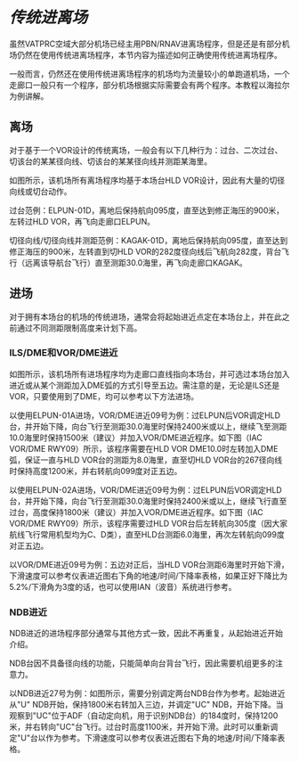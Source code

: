 # ***传统进离场***

虽然VATPRC空域大部分机场已经主用PBN/RNAV进离场程序，但是还是有部分机场仍然在使用传统进离场程序，本节内容为描述如何正确使用传统进离场程序。  

一般而言，仍然还在使用传统进离场程序的机场均为流量较小的单跑道机场，一个走廊口一般只有一个程序，部分机场根据实际需要会有两个程序。本教程以海拉尔为例讲解。

## 离场
对于基于一个VOR设计的传统离场，一般会有以下几种行为：过台、二次过台、切该台的某某径向线、切该台的某某径向线并测距某海里。

如图所示，该机场所有离场程序均基于本场台HLD VOR设计，因此有大量的切径向线或切台动作。

过台范例：ELPUN-01D，离地后保持航向095度，直至达到修正海压的900米，左转过HLD VOR，再飞向走廊口ELPUN。

切径向线/切径向线并测距范例：KAGAK-01D，离地后保持航向095度，直至达到修正海压的900米，左转直到切HLD VOR的282度径向线后飞航向282度，背台飞行（远离该导航台飞行）直至测距30.0海里，再飞向走廊口KAGAK。

## 进场
对于拥有本场台的机场的传统进场，通常会将起始进近点定在本场台上，并在此之前通过不同测距限制高度来计划下高。

### ILS/DME和VOR/DME进近
如图所示，该机场所有进场程序均为走廊口直线指向本场台，并可选过本场台加入进近或从某个测距加入DME弧的方式引导至五边。需注意的是，无论是ILS还是VOR，只要使用到了DME，均可以参考以下方法进场。

以使用ELPUN-01A进场，VOR/DME进近09号为例：过ELPUN后VOR调定HLD台，并开始下降，向台飞行至测距30.0海里时保持2400米或以上，继续飞至测距10.0海里时保持1500米（建议）并加入VOR/DME进近程序。如下图（IAC VOR/DME RWY09）所示，该程序需要在HLD VOR DME10.0时左转加入DME弧，保证一直与HLD VOR台的测距为8.0海里，直至切HLD VOR台的267径向线时保持高度1200米，并右转航向099度对正五边。

以使用ELPUN-02A进场，VOR/DME进近09号为例：过ELPUN后VOR调定HLD台，并开始下降，向台飞行至测距30.0海里时保持2400米或以上，继续飞行直至过台，高度保持1800米（建议）并加入VOR/DME进近程序。如下图（IAC VOR/DME RWY09）所示，该程序需要过HLD VOR台后左转航向305度（因大家航线飞行常用机型均为C、D类），直至HLD台测距6.0海里，再次左转航向099度对正五边。

以VOR/DME进近09号为例：五边对正后，当HLD VOR台测距6海里时开始下滑，下滑速度可以参考仪表进近图右下角的地速/时间/下降率表格，如果正好下降比为5.2%/下滑角为3度的话，也可以使用IAN（波音）系统进行参考。

### NDB进近
NDB进近的进场程序部分通常与其他方式一致，因此不再重复，从起始进近开始介绍。

NDB台因不具备径向线的功能，只能简单向台背台飞行，因此需要机组更多的注意力。

以NDB进近27号为例：如图所示，需要分别调定两台NDB台作为参考。起始进近从"U" NDB开始，保持1800米右转加入三边，并调定"UC" NDB，开始下降。当观察到"UC"位于ADF（自动定向机，用于识别NDB台）的184度时，保持1200米，并右转向"UC"台飞行。过台时高度1100米，并开始下滑。此时可以重新调定"U"台以作为参考。下滑速度可以参考仪表进近图右下角的地速/时间/下降率表格。


